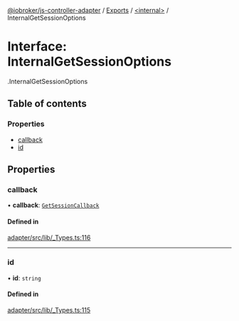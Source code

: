 [@iobroker/js-controller-adapter](../README.md) / [Exports](../modules.md) / [<internal\>](../modules/internal_.md) / InternalGetSessionOptions

# Interface: InternalGetSessionOptions

[<internal>](../modules/internal_.md).InternalGetSessionOptions

## Table of contents

### Properties

- [callback](internal_.InternalGetSessionOptions.md#callback)
- [id](internal_.InternalGetSessionOptions.md#id)

## Properties

### callback

• **callback**: [`GetSessionCallback`](../modules/internal_.md#getsessioncallback)

#### Defined in

[adapter/src/lib/_Types.ts:116](https://github.com/ioBroker/ioBroker.js-controller/blob/9c08dda8/packages/adapter/src/lib/_Types.ts#L116)

___

### id

• **id**: `string`

#### Defined in

[adapter/src/lib/_Types.ts:115](https://github.com/ioBroker/ioBroker.js-controller/blob/9c08dda8/packages/adapter/src/lib/_Types.ts#L115)
